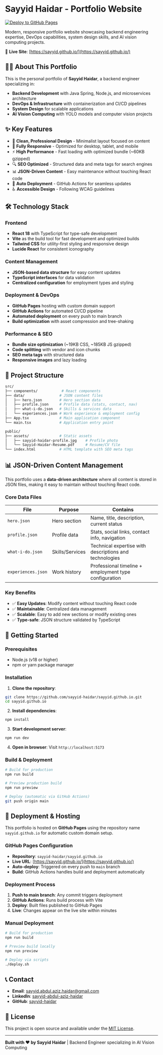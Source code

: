 # Sayyid Haidar - Portfolio Website

[![Deploy to GitHub Pages](https://github.com/sayyid-haidar/sayyid.github.io/actions/workflows/deploy.yml/badge.svg)](https://github.com/sayyid-haidar/sayyid.github.io/actions/workflows/deploy.yml)

Modern, responsive portfolio website showcasing backend engineering expertise, DevOps capabilities, system design skills, and AI vision computing projects.

🔗 **Live Site**: [https://sayyid.github.io/](https://sayyid.github.io/)

## 👨‍💻 About This Portfolio

This is the personal portfolio of **Sayyid Haidar**, a backend engineer specializing in:

- **Backend Development** with Java Spring, Node.js, and microservices architecture
- **DevOps & Infrastructure** with containerization and CI/CD pipelines  
- **System Design** for scalable applications
- **AI Vision Computing** with YOLO models and computer vision projects

## ✨ Key Features

- 🎨 **Clean, Professional Design** - Minimalist layout focused on content
- 📱 **Fully Responsive** - Optimized for desktop, tablet, and mobile
- ⚡ **High Performance** - Fast loading with optimized bundle (~60KB gzipped)
- 🔍 **SEO Optimized** - Structured data and meta tags for search engines
- 📊 **JSON-Driven Content** - Easy maintenance without touching React code
- 🚀 **Auto Deployment** - GitHub Actions for seamless updates
- ♿ **Accessible Design** - Following WCAG guidelines

## 🛠️ Technology Stack

### Frontend
- **React 18** with TypeScript for type-safe development
- **Vite** as the build tool for fast development and optimized builds
- **Tailwind CSS** for utility-first styling and responsive design
- **Lucide React** for consistent iconography

### Content Management
- **JSON-based data structure** for easy content updates
- **TypeScript interfaces** for data validation
- **Centralized configuration** for employment types and styling

### Deployment & DevOps
- **GitHub Pages** hosting with custom domain support
- **GitHub Actions** for automated CI/CD pipeline
- **Automated deployment** on every push to main branch
- **Build optimization** with asset compression and tree-shaking

### Performance & SEO
- **Bundle size optimization** (~19KB CSS, ~185KB JS gzipped)
- **Code splitting** with vendor and icon chunks
- **SEO meta tags** with structured data
- **Responsive images** and lazy loading

## 📁 Project Structure

```bash
src/
├── components/           # React components
├── data/                # JSON content files
│   ├── hero.json        # Hero section data
│   ├── profile.json     # Profile data (stats, contact, nav)
│   ├── what-i-do.json   # Skills & services data
│   └── experiences.json # Work experience & employment config
├── App.tsx              # Main application component
└── main.tsx             # Application entry point

public/
├── assets/              # Static assets
│   ├── sayyid-haidar-profile.jpg    # Profile photo
│   └── Sayyid-Haidar-Resume.pdf     # Resume/CV file
└── index.html           # HTML template with SEO meta tags
```

## 📊 JSON-Driven Content Management

This portfolio uses a **data-driven architecture** where all content is stored in JSON files, making it easy to maintain without touching React code.

### Core Data Files

| File | Purpose | Contains |
|------|---------|----------|
| `hero.json` | Hero section | Name, title, description, current status |
| `profile.json` | Profile data | Stats, social links, contact info, navigation |
| `what-i-do.json` | Skills/Services | Technical expertise with descriptions and technologies |
| `experiences.json` | Work history | Professional timeline + employment type configuration |

### Key Benefits

- ✅ **Easy Updates**: Modify content without touching React code
- ✅ **Maintainable**: Centralized data management
- ✅ **Scalable**: Easy to add new sections or modify existing ones
- ✅ **Type-safe**: JSON structure validated by TypeScript

## 🚀 Getting Started

### Prerequisites

- Node.js (v18 or higher)
- npm or yarn package manager

### Installation

1. **Clone the repository**:

```bash
git clone https://github.com/sayyid-haidar/sayyid.github.io.git
cd sayyid.github.io
```

2. **Install dependencies**:

```bash
npm install
```

3. **Start development server**:

```bash
npm run dev
```

4. **Open in browser**: Visit `http://localhost:5173`

### Build & Deployment

```bash
# Build for production
npm run build

# Preview production build
npm run preview

# Deploy (automatic via GitHub Actions)
git push origin main
```

## 🚀 Deployment & Hosting

This portfolio is hosted on **GitHub Pages** using the repository name `sayyid.github.io` for automatic custom domain setup.

### GitHub Pages Configuration

- **Repository**: `sayyid-haidar/sayyid.github.io`
- **Live URL**: [https://sayyid.github.io/](https://sayyid.github.io/)
- **Auto-deploy**: Triggered on every push to `main` branch
- **Build**: GitHub Actions handles build and deployment automatically

### Deployment Process

1. **Push to main branch**: Any commit triggers deployment
2. **GitHub Actions**: Runs build process with Vite
3. **Deploy**: Built files published to GitHub Pages
4. **Live**: Changes appear on the live site within minutes

### Manual Deployment

```bash
# Build for production
npm run build

# Preview build locally
npm run preview

# Deploy via scripts
./deploy.sh
```

## 📞 Contact

- **Email**: [sayyid.abdul.aziz.haidar@gmail.com](mailto:sayyid.abdul.aziz.haidar@gmail.com)
- **LinkedIn**: [sayyid-abdul-aziz-haidar](https://www.linkedin.com/in/sayyid-abdul-aziz-haidar-3a9230146/)
- **GitHub**: [sayyid-haidar](https://github.com/sayyid-haidar)

## 📝 License

This project is open source and available under the [MIT License](LICENSE).

---

**Built with ❤️ by Sayyid Haidar** | Backend Engineer specializing in AI Vision Computing
